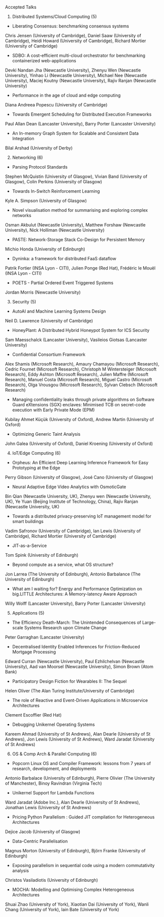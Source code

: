 Accepted Talks

1) Distributed Systems/Cloud Computing (5)

 * Liberating Consensus: benchmarking consensus systems

Chris Jensen (University of Cambridge), Daniel Saaw (University of Cambridge), Heidi Howard (University of Cambridge), Richard Mortier (University of Cambridge)

 * SDBO: A cost-efficient multi-cloud orchestrator for benchmarking containerized web-applications

Devki Nandan Jha (Newcastle University), Zhenyu Wen (Newcastle University), Yinhao Li (Newcastle University), Michael Nee (Newcastle University), Maciej Koutny (Newcastle University), Rajiv Ranjan (Newcastle University)

 * Performance in the age of cloud and edge computing

Diana Andreea Popescu (University of Cambridge)

 * Towards Emergent Scheduling for Distributed Execution Frameworks

Paul Allan Dean (Lancaster University), Barry Porter (Lancaster University)

 * An In-memory Graph System for Scalable and Consistent Data Integration

Bilal Arshad (University of Derby)

2) Networking (6)

* Parsing Protocol Standards

Stephen McQuistin (University of Glasgow), Vivian Band (University of Glasgow), Colin Perkins (University of Glasgow)

* Towards In-Switch Reinforcement Learning

Kyle A. Simpson (University of Glasgow)

* Novel visualisation method for summarising and exploring complex networks

Osman Akbulut (Newcastle University), Matthew Forshaw (Newcastle University), Nick Holliman (Newcastle University)

* PASTE: Network-Storage Stack Co-Design for Persistent Memory

Michio Honda (University of Edinburgh)

* Dyninka: a framework for distributed FaaS dataflow

Patrik Fortier (INSA Lyon - CITI), Julien Ponge (Red Hat), Frédéric le Mouël (INSA Lyon - CITI)

* POETS - Partial Ordered Event Triggered Systems

Jordan Morris (Newcastle University)

3) Security (5)

* AutoAI and Machine Learning Systems Design

Neil D. Lawrence (University of Cambridge)

* HoneyPlant: A Distributed Hybrid Honeypot System for ICS Security

Sam Maesschalck (Lancaster University), Vasileios Giotsas (Lancaster University)

* Confidential Consortium Framework

Alex Shamis (Microsoft Research), Amaury Chamayou (Microsoft Research), Cedric Fournet (Microsoft Research), Christoph M Wintersteiger (Microsoft Research), Eddy Ashton (Microsoft Research), Julien Maffre (Microsoft Research), Manuel Costa (Microsoft Research), Miguel Castro (Microsoft Research), Olga Vrousgou (Microsoft Research), Sylvan Clebsch (Microsoft Research)

* Managing confidentiality leaks through private algorithms on Software Guard eXtensions (SGX) enclaves: Minimised TCB on secret-code execution with Early Private Mode (EPM)

Kubilay Ahmet Küçük (University of Oxford), Andrew Martin (University of Oxford)

* Optimizing Generic Taint Analysis

John Galea (University of Oxford), Daniel Kroening (University of Oxford)

4) IoT/Edge Computing (6)

* Orpheus: An Efficient Deep Learning Inference Framework for Easy Prototyping at the Edge

Perry Gibson (University of Glasgow), José Cano (University of Glasgow)

* Neural Adaptive Edge Video Analytics with OsmoticGate

Bin Qian (Newcastle University, UK), Zhenyu wen (Newcastle University, UK), Ye Yuan (Beijing Institute of Technology, China), Rajiv Ranjan (Newcastle University, UK)

* Towards a distributed privacy-preserving IoT management model for smart buildings

Vadim Safronov (University of Cambridge), Ian Lewis (University of Cambridge), Richard Mortier (University of Cambridge)

* JIT-as-a-Service

Tom Spink (University of Edinburgh)

* Beyond compute as a service, what OS structure?

Jon Larrea (The University of Edinburgh), Antonio Barbalance (The University of Edinburgh)

* What am I waiting for? Energy and Performance Optimization on big.LITTLE Architectures: A Memory-latency Aware Approach

Willy Wolff (Lancaster University), Barry Porter (Lancaster University)

5) Applications (5)

* The Efficiency Death-March: The Unintended Consequences of Large-scale Systems Research upon Climate Change

Peter Garraghan (Lancaster University)

* Decentralised Identity Enabled Inferences for Friction-Reduced Mortgage Processing

Edward Curran (Newcastle University), Paul Ezhilchelvan (Newcastle University), Aad van Moorsel (Newcastle University), Simon Brown (Atom Bank)

* Participatory Design Fiction for Wearables II: The Sequel

Helen Oliver (The Alan Turing Institute/University of Cambridge)

* The role of Reactive and Event-Driven Applications in Microservice Architectures

Clement Escoffier (Red Hat)

* Debugging Unikernel Operating Systems

Kareem Ahmad (University of St Andrews), Alan Dearle (University of St Andrews), Jon Lewis (University of St Andrews), Ward Jaradat (University of St Andrews)

6) OS & Comp Arch & Parallel Computing (6)

* Popcorn Linux OS and Compiler Framework: lessons from 7 years of research, development, and deployments

Antonio Barbalace (University of Edinburgh), Pierre Olivier (The University of Manchester), Binoy Ravindran (Virginia Tech)

* Unikernel Support for Lambda Functions

Ward Jaradat (Adobe Inc.), Alan Dearle (University of St Andrews), Jonathan Lewis (University of St Andrews)

* Pricing Python Parallelism : Guided JIT compilation for Heterogeneous Architectures

Dejice Jacob (University of Glasgow)

* Data-Centric Parallelisation

Magnus Morton (University of Edinburgh), Björn Franke (University of Edinburgh)

* Exposing parallelism in sequential code using a modern commutativity analysis

Christos Vasiladiotis (University of Edinburgh)

* MOCHA: Modelling and Optimising Complex Heterogeneous Architectures

Shuai Zhao (University of York), Xiaotian Dai (University of York), Wanli Chang (University of York), Iain Bate (University of York)
